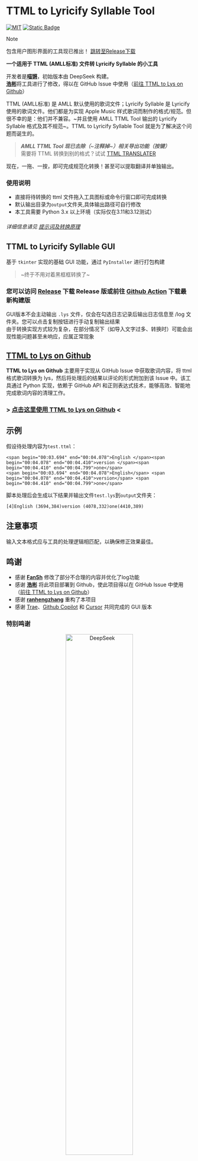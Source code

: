 # TTML to Lyricify Syllable Tool
[![MIT](https://img.shields.io/badge/License-MIT-orange.svg)](https://github.com/MiaowCham/TTML_to_Lyricify_Syllable_Tool/blob/main/LICENSE)
[![Static Badge](https://img.shields.io/badge/Languages-Python-blue.svg)](https://github.com/search?q=repo%3AMiaowCham%2FTTML_to_Lyricify_Syllable_Tool++language%3APython&type=code)

>[!note]
>包含用户图形界面的工具现已推出！
>[跳转至Release下载](https://github.com/MiaowCham/TTML_to_Lyricify_Syllable_Tool/releases/)

**一个适用于 TTML (AMLL标准) 文件转 Lyricify Syllable 的小工具**

开发者是[**喵锵**](https://github.com/MiaowCham)，初始版本由 DeepSeek 构建。<br>
[**浩彬**](https://github.com/HKLHaoBin)将工具进行了修改，得以在 GitHub Issue 中使用（[前往 TTML to Lys on Github](https://github.com/HKLHaoBin/ttml_to_lys)）

TTML (AMLL标准) 是 AMLL 默认使用的歌词文件；Lyricify Syllable 是 Lyricify 使用的歌词文件。他们都是为实现 Apple Music 样式歌词而制作的格式/规范。但很不幸的是：他们并不兼容。~并且使用 AMLL TTML Tool 输出的 Lyricify Syllable 格式及其不规范~。TTML to Lyricify Syllable Tool 就是为了解决这个问题而诞生的。
>***AMLL TTML Tool 现已去除（~注释掉~）相关导出功能（按键）*** <br>
>需要将 TTML 转换到别的格式？试试 [TTML TRANSLATER](https://github.com/ranhengzhang/ttml-translater)

现在，一拖、一按，即可完成规范化转换！甚至可以提取翻译并单独输出。

### 使用说明
   - 直接将待转换的 ttml 文件拖入工具图标或命令行窗口即可完成转换
   - 默认输出目录为`output`文件夹,具体输出路径可自行修改
   - 本工具需要 Python 3.x 以上环境（实际仅在3.11和3.12测试）

###### 详细信息请见 [提示词及转换原理](/Prompt_words_&_Conversion_principles.md)

## TTML to Lyricify Syllable GUI
基于 `tkinter` 实现的基础 GUI 功能，通过 `PyInstaller` 进行打包构建
>~终于不用对着黑框框转换了~

### 您可以访问 [Release](https://github.com/MiaowCham/TTML_to_Lyricify_Syllable_Tool/releases/) 下载 Release 版或前往 [Github Action](https://github.com/MiaowCham/TTML_to_Lyricify_Syllable_Tool/actions/workflows/build.yml) 下载最新构建版

GUI版本不会主动输出 `.lys` 文件，仅会在勾选日志记录后输出日志信息至 /log 文件夹。您可以点击复制按钮进行手动复制输出结果<br>
由于转换实现方式较为复杂，在部分情况下（如导入文字过多、转换时）可能会出现性能问题甚至未响应，应属正常现象

## [TTML to Lys on Github](https://github.com/HKLHaoBin/ttml_to_lys)
**TTML to Lys on Github** 主要用于实现从 GitHub Issue 中获取歌词内容，将 ttml 格式歌词转换为 lys，然后将处理后的结果以评论的形式附加到该 Issue 中。该工具通过 Python 实现，依赖于 GitHub API 和正则表达式技术，能够高效、智能地完成歌词内容的清理工作。

### > [点击这里使用 TTML to Lys on Github](https://github.com/HKLHaoBin/ttml_to_lys/issues/new/choose) <

## 示例
假设待处理内容为`test.ttml`：
```
<span begin="00:03.694" end="00:04.078">English </span><span begin="00:04.078" end="00:04.410">version </span><span begin="00:04.410" end="00:04.799">one</span>
<span begin="00:03.694" end="00:04.078">English</span> <span begin="00:04.078" end="00:04.410">version</span> <span begin="00:04.410" end="00:04.799">one</span>
```

脚本处理后会生成以下结果并输出文件`test.lys`到`output`文件夹：
```
[4]English (3694,384)version (4078,332)one(4410,389)
```

## 注意事项
 输入文本格式应与工具的处理逻辑相匹配，以确保修正效果最佳。

## 鸣谢
- 感谢 [**FanSh**](https://github.com/fred913/) 修改了部分不合理的内容并优化了log功能
- 感谢 [**浩彬**](https://github.com/HKLHaoBin) 将此项目部署到 Github，使此项目得以在 GitHub Issue 中使用（[前往 TTML to Lys on Github](https://github.com/HKLHaoBin/ttml_to_lys)）
- 感谢 [**ranhengzhang**](https://github.com/ranhengzhang) 重构了本项目
- 感谢 [Trae](https://www.trae.ai/)、[Github Copilot](https://github.com/features/copilot) 和 [Cursor](https://www.cursor.com/) 共同完成的 GUI 版本

### 特别鸣谢

<div align="center">
<a href="https://www.deepseek.com/" target="_blank">
    <img src="https://github.com/deepseek-ai/DeepSeek-V2/blob/main/figures/logo.svg?raw=true" width="60%" alt="DeepSeek" />
</a>

   感谢 [**DeepSeek**](https://www.deepseek.com/) 为此项目提供的大力支持<br>本项目的初始版本由 [**DeepSeek**](https://www.deepseek.com/) 生成

</div>

###### 大力支持，指使用DeepSeek生成代码时没有服务器繁忙（doge

## 许可证
此项目使用 MIT 许可证。
